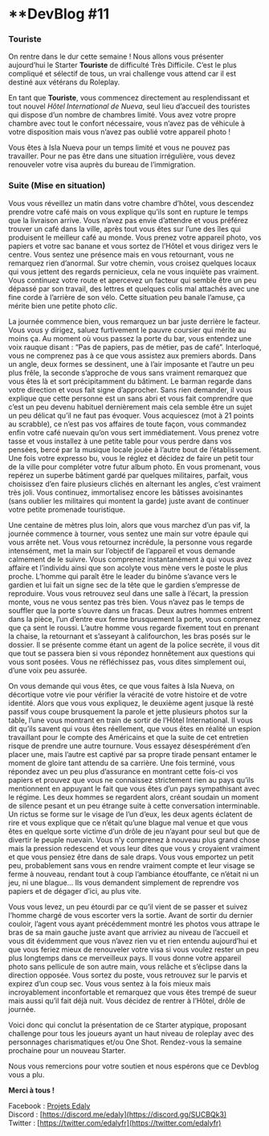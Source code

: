 
# **DevBlog #11  


### Touriste

On rentre dans le dur cette semaine ! Nous allons vous présenter aujourd’hui le Starter  **Touriste**  de difficulté Très Difficile. C’est le plus compliqué et sélectif de tous, un vrai challenge vous attend car il est destiné aux vétérans du Roleplay.

En tant que  **Touriste**, vous commencez directement au resplendissant et tout nouvel  _Hôtel International de Nueva_, seul lieu d’accueil des touristes qui dispose d’un nombre de chambres limité. Vous avez votre propre chambre avec tout le confort nécessaire, vous n’avez pas de véhicule à votre disposition mais vous n’avez pas oublié votre appareil photo !

Vous êtes à Isla Nueva pour un temps limité et vous ne pouvez pas travailler. Pour ne pas être dans une situation irrégulière, vous devez renouveler votre visa auprès du bureau de l’immigration.

### Suite (Mise en situation)

Vous vous réveillez un matin dans votre chambre d’hôtel, vous descendez prendre votre café mais on vous explique qu’ils sont en rupture le temps que la livraison arrive. Vous n’avez pas envie d’attendre et vous préférez trouver un café dans la ville, après tout vous êtes sur l’une des îles qui produisent le meilleur café au monde. Vous prenez votre appareil photo, vos papiers et votre sac banane et vous sortez de l’Hôtel et vous dirigez vers le centre. Vous sentez une présence mais en vous retournant, vous ne remarquez rien d’anormal. Sur votre chemin, vous croisez quelques locaux qui vous jettent des regards pernicieux, cela ne vous inquiète pas vraiment. Vous continuez votre route et apercevez un facteur qui semble être un peu dépassé par son travail, des lettres et quelques colis mal attachés avec une fine corde à l’arrière de son vélo. Cette situation peu banale l’amuse, ça mérite bien une petite photo  _clic_.

La journée commence bien, vous remarquez un bar juste derrière le facteur. Vous vous y dirigez, saluez furtivement le pauvre coursier qui mérite au moins ça. Au moment où vous passez la porte du bar, vous entendez une voix rauque disant : “Pas de papiers, pas de métier, pas de café”. Interloqué, vous ne comprenez pas à ce que vous assistez aux premiers abords. Dans un angle, deux formes se dessinent, une à l’air imposante et l’autre un peu plus frêle, la seconde s’approche de vous sans vraiment remarquez que vous êtes là et sort précipitamment du bâtiment. Le barman regarde dans votre direction et vous fait signe d’approcher. Sans rien demander, il vous explique que cette personne est un sans abri et vous fait comprendre que c’est un peu devenu habituel dernièrement mais cela semble être un sujet un peu délicat qu’il ne faut pas évoquer. Vous acquiescez (mot à 21 points au scrabble), ce n’est pas vos affaires de toute façon, vous commandez enfin votre café nuevain qu’on vous sert immédiatement. Vous prenez votre tasse et vous installez à une petite table pour vous perdre dans vos pensées, bercé par la musique locale jouée à l’autre bout de l’établissement. Une fois votre expresso bu, vous le réglez et décidez de faire un petit tour de la ville pour compléter votre futur album photo. En vous promenant, vous repérez un superbe bâtiment gardé par quelques militaires, parfait, vous choisissez d’en faire plusieurs clichés en alternant les angles, c’est vraiment très joli. Vous continuez, immortalisez encore les bâtisses avoisinantes (sans oublier les militaires qui montent la garde) juste avant de continuer votre petite promenade touristique.

Une centaine de mètres plus loin, alors que vous marchez d’un pas vif, la journée commence à tourner, vous sentez une main sur votre épaule qui vous arrête net. Vous vous retournez incrédule, la personne vous regarde intensément, met la main sur l’objectif de l’appareil et vous demande calmement de le suivre. Vous comprenez instantanément à qui vous avez affaire et l’individu ainsi que son acolyte vous mène vers le poste le plus proche. L’homme qui paraît être le leader du binôme s’avance vers le gardien et lui fait un signe sec de la tête que le gardien s’empresse de reproduire. Vous vous retrouvez seul dans une salle à l’écart, la pression monte, vous ne vous sentez pas très bien. Vous n’avez pas le temps de souffler que la porte s’ouvre dans un fracas. Deux autres hommes entrent dans la pièce, l’un d’entre eux ferme brusquement la porte, vous comprenez que ça sent le roussi. L’autre homme vous regarde fixement tout en prenant la chaise, la retournant et s’asseyant à califourchon, les bras posés sur le dossier. Il se présente comme étant un agent de la police secrète, il vous dit que tout se passera bien si vous répondez honnêtement aux questions qui vous sont posées. Vous ne réfléchissez pas, vous dites simplement oui, d’une voix peu assurée.

On vous demande qui vous êtes, ce que vous faites à Isla Nueva, on décortique votre vie pour vérifier la véracité de votre histoire et de votre identité. Alors que vous vous expliquez, le deuxième agent jusque là resté passif vous coupe brusquement la parole et jette plusieurs photos sur la table, l’une vous montrant en train de sortir de l’Hôtel International. Il vous dit qu’ils savent qui vous êtes réellement, que vous êtes en réalité un espion travaillant pour le compte des Américains et que la suite de cet entretien risque de prendre une autre tournure. Vous essayez désespérément d’en placer une, mais l’autre est captivé par sa propre tirade pensant entamer le moment de gloire tant attendu de sa carrière. Une fois terminé, vous répondez avec un peu plus d’assurance en montrant cette fois-ci vos papiers et prouvez que vous ne connaissez strictement rien au pays qu’ils mentionnent en appuyant le fait que vous êtes d’un pays sympathisant avec le régime. Les deux hommes se regardent alors, créant soudain un moment de silence pesant et un peu étrange suite à cette conversation interminable. Un rictus se forme sur le visage de l’un d’eux, les deux agents éclatent de rire et vous explique que ce n’était qu’une blague mal venue et que vous êtes en quelque sorte victime d’un drôle de jeu n’ayant pour seul but que de divertir le peuple nuevain. Vous n’y comprenez à nouveau plus grand chose mais la pression redescend et vous leur dites que vous y croyaient vraiment et que vous pensiez être dans de sale draps. Vous vous emportez un petit peu, probablement sans vous en rendre vraiment compte et leur visage se ferme à nouveau, rendant tout à coup l’ambiance étouffante, ce n’était ni un jeu, ni une blague… Ils vous demandent simplement de reprendre vos papiers et de dégager d’ici, au plus vite.

Vous vous levez, un peu étourdi par ce qu’il vient de se passer et suivez l’homme chargé de vous escorter vers la sortie. Avant de sortir du dernier couloir, l’agent vous ayant précédemment montré les photos vous attrape le bras de sa main gauche juste avant que arriviez au niveau de l’accueil et vous dit évidemment que vous n’avez rien vu et rien entendu aujourd’hui et que vous feriez mieux de renouveler votre visa si vous voulez rester un peu plus longtemps dans ce merveilleux pays. Il vous donne votre appareil photo sans pellicule de son autre main, vous relâche et s’éclipse dans la direction opposée. Vous sortez du poste, vous retrouvez sur le parvis et expirez d’un coup sec. Vous vous sentez à la fois mieux mais incroyablement inconfortable et remarquez que vous êtes trempé de sueur mais aussi qu’il fait déjà nuit. Vous décidez de rentrer à l’Hôtel, drôle de journée.

Voici donc qui conclut la présentation de ce Starter atypique, proposant challenge pour tous les joueurs ayant un haut niveau de roleplay avec des personnages charismatiques et/ou One Shot. Rendez-vous la semaine prochaine pour un nouveau Starter.

Nous vous remercions pour votre soutien et nous espérons que ce Devblog vous a plu.

**Merci à tous !**

Facebook : [Projets Edaly](https://www.facebook.com/Projets-Edaly-216092102257899/)  
Discord : [https://discord.me/edaly](https://discord.gg/SUCBQk3)  
Twitter : [https://twitter.com/edalyfr](https://twitter.com/edalyfr)
